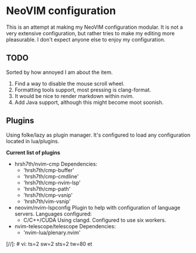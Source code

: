 NeoVIM configuration
====================

This is an attempt at making my NeoVIM configuration modular. It is not a very
extensive configuration, but rather tries to make my editing more pleasurable. I
don't expect anyone else to enjoy my configuration.

TODO
----

Sorted by how annoyed I am about the item.

1. Find a way to disable the mouse scroll wheel.
1. Formatting tools support, most pressing is clang-format.
1. It would be nice to render markdown within nvim.
1. Add Java support, although this might become moot soonish.

Plugins
-------

Using folke/lazy as plugin manager. It's configured to load any configuration
located in lua/plugins.

**Current list of plugins**

* hrsh7th/nvim-cmp
  Dependencies:
  * 'hrsh7th/cmp-buffer'
  * 'hrsh7th/cmp-cmdline'
  * 'hrsh7th/cmp-nvim-lsp'
  * 'hrsh7th/cmp-path'
  * 'hrsh7th/cmp-vsnip'
  * 'hrsh7th/vim-vsnip'
* neovim/nvim-lspconfig
  Plugin to help with configuration of language servers.
  Languages configured:
  * C/C++/CUDA
    Using clangd. Configured to use six workers.
* nvim-telescope/telescope
  Dependencies:
  * 'nvim-lua/plenary.nvim'

[//]: # vi: ts=2 sw=2 sts=2 tw=80 et
